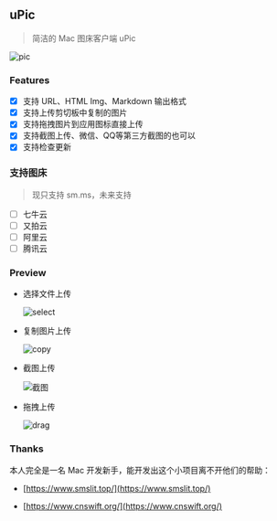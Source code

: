 ## uPic

> 简洁的 Mac 图床客户端 uPic


![pic](https://i.loli.net/2019/06/09/5cfc720f0f7c339579.png)

### Features

* [x] 支持 URL、HTML Img、Markdown 输出格式
* [x] 支持上传剪切板中复制的图片
* [x] 支持拖拽图片到应用图标直接上传
* [x] 支持截图上传、微信、QQ等第三方截图的也可以
* [x] 支持检查更新

### 支持图床
> 现只支持 sm.ms，未来支持

* [ ] 七牛云
* [ ] 又拍云
* [ ] 阿里云
* [ ] 腾讯云

### Preview

* 选择文件上传

  ![select](http://s2.svend.cc/projects/uPic/selectUpload.gif)

* 复制图片上传

  ![copy](http://s2.svend.cc/projects/uPic/copyUpload.gif)

* 截图上传

  ![截图](http://s2.svend.cc/projects/uPic/screenshotUpload.gif)

* 拖拽上传

  ![drag](http://s2.svend.cc/projects/uPic/dragUpload.gif)



### Thanks

本人完全是一名 Mac 开发新手，能开发出这个小项目离不开他们的帮助：

- [https://www.smslit.top/](https://www.smslit.top/)

- [https://www.cnswift.org/](https://www.cnswift.org/)